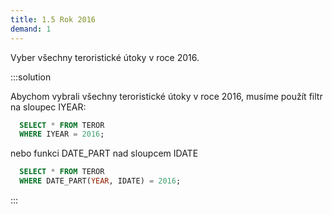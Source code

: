 ```yaml
---
title: 1.5 Rok 2016
demand: 1
---
```


Vyber všechny teroristické útoky v roce 2016.

:::solution

Abychom vybrali všechny teroristické útoky v roce 2016, musíme použít filtr na sloupec IYEAR:

```sql
  SELECT * FROM TEROR
  WHERE IYEAR = 2016;
```

nebo funkci DATE_PART nad sloupcem IDATE

```sql
  SELECT * FROM TEROR
  WHERE DATE_PART(YEAR, IDATE) = 2016;
```

:::
